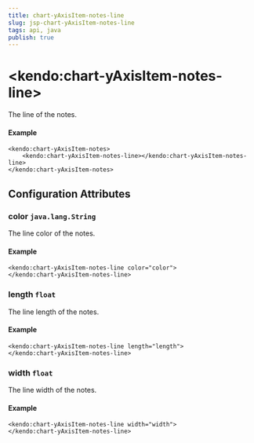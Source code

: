 ```yaml
---
title: chart-yAxisItem-notes-line
slug: jsp-chart-yAxisItem-notes-line
tags: api, java
publish: true
---
```


# \<kendo:chart-yAxisItem-notes-line\>

The line of the notes.

#### Example
    <kendo:chart-yAxisItem-notes>
        <kendo:chart-yAxisItem-notes-line></kendo:chart-yAxisItem-notes-line>
    </kendo:chart-yAxisItem-notes>

## Configuration Attributes

### color `java.lang.String`

The line color of the notes.

#### Example
    <kendo:chart-yAxisItem-notes-line color="color">
    </kendo:chart-yAxisItem-notes-line>

### length `float`

The line length of the notes.

#### Example
    <kendo:chart-yAxisItem-notes-line length="length">
    </kendo:chart-yAxisItem-notes-line>

### width `float`

The line width of the notes.

#### Example
    <kendo:chart-yAxisItem-notes-line width="width">
    </kendo:chart-yAxisItem-notes-line>

